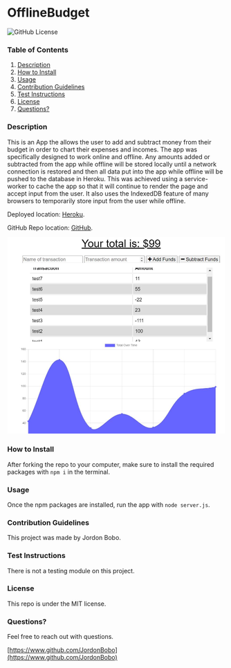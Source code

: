 # OfflineBudget

![GitHub License](https://img.shields.io/badge/license-MIT-blue.svg)

### Table of Contents
1. [Description](#description)
2. [How to Install](#how-to-install)
3. [Usage](#usage)
4. [Contribution Guidelines](#contribution-guidelines)
5. [Test Instructions](#test-instructions)
6. [License](#license)
7. [Questions?](#Questions?)

### Description
This is an App the allows the user to add and subtract money from their budget in order to chart their expenses and incomes. The app was specifically designed to work online and offline. Any amounts added or subtracted from the app while offline will be stored locally until a network connection is restored and then all data put into the app while offline will be pushed to the database in Heroku. This was achieved using a service-worker to cache the app so that it will continue to render the page and accept input from the user. It also uses the IndexedDB feature of many browsers to temporarily store input from the user while offline.

Deployed location:  [Heroku](https://pure-beyond-85092.herokuapp.com/).

GitHub Repo location: [GitHub](https://github.com/JordonBobo/OfflineBudget).

![screenshot](/public/screenshot1.JPG)

### How to Install
After forking the repo to your computer, make sure to install the required packages with `npm i` in the terminal. 

### Usage
Once the npm packages are installed, run the app with `node server.js`. 

### Contribution Guidelines
This project was made by Jordon Bobo.

### Test Instructions
There is not a testing module on this project. 

### License
This repo is under the MIT license.

### Questions?
Feel free to reach out with questions.

[https://www.github.com/JordonBobo](https://www.github.com/JordonBobo)

